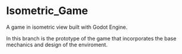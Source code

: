 # Isometric_Game
A game in isometric view built with Godot Engine. 

In this branch is the prototype of the game that incorporates the base mechanics and design of the enviroment. 

